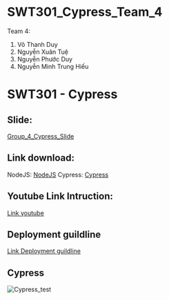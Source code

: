 # SWT301_Cypress_Team_4
Team 4:
1. Võ Thanh Duy
2. Nguyễn Xuân Tuệ
3. Nguyễn Phước Duy
4. Nguyễn Minh Trung Hiếu

# SWT301 - Cypress
## Slide:
[Group_4_Cypress_Slide](https://docs.google.com/presentation/d/13c6ORNnUAeZJNF1hwqw1lqIOHwSJ9eG0sXWthH6mhDc/edit?usp=sharing "Group 4 Cypress Slide")
## Link download:
NodeJS: [NodeJS](https://nodejs.org/en/)
Cypress: [Cypress](https://download.cypress.io/desktop/6.8.0)
## Youtube Link Intruction:
[Link youtube](https://youtu.be/eCplzBMb9O4)
## Deployment guildline
[Link Deployment guildline](https://docs.google.com/document/d/1EuLd19JSEV86-NXy1dXQCDPFK1HQ_eWJuV3H_CmwI_g/edit?usp=sharing)
## Cypress
![Cypress_test](https://scontent.fsgn2-2.fna.fbcdn.net/v/t1.15752-9/291076108_1207421526737771_8901763615492548755_n.png?_nc_cat=103&ccb=1-7&_nc_sid=ae9488&_nc_ohc=oHSUeyddjncAX9gmfTH&_nc_ht=scontent.fsgn2-2.fna&oh=03_AVK2sADKziyTu7Uy_5HprvQnmYv_x96wpupp0neGyaqq-A&oe=62E41798)

